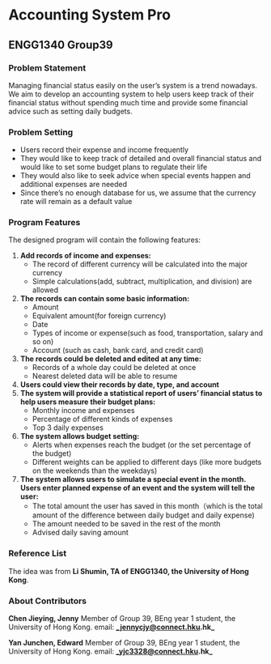 # Accounting System Pro
## ENGG1340 Group39

### Problem Statement
Managing financial status easily on the user’s system is a trend nowadays. We aim to develop an accounting system to help users keep track of their financial status without spending much time and provide some financial advice such as setting daily budgets.

### Problem Setting
- Users record their expense and income frequently
- They would like to keep track of detailed and overall financial status and would like to set some budget plans to regulate their life
- They would also like to seek advice when special events happen and additional expenses are needed
- Since there’s no enough database for us, we assume that the currency rate will remain as a default value

### Program Features
The designed program will contain the following features: 
1) **Add records of income and expenses:**
   - The record of different currency will be calculated into the major currency
   - Simple calculations(add, subtract, multiplication, and division) are allowed
2) **The records can contain some basic information:**
   - Amount
   - Equivalent amount(for foreign currency)
   - Date
   - Types of income or expense(such as food, transportation, salary and so on)
   - Account (such as cash, bank card, and credit card)
3) **The records could be deleted and edited at any time:**
   - Records of a whole day could be deleted at once
   - Nearest deleted data will be able to resume
4) **Users could view their records by date, type, and account** 
5) **The system will provide a statistical report of users’ financial status to help users measure their budget plans:**
   - Monthly income and expenses
   - Percentage of different kinds of expenses
   - Top 3 daily expenses 
6) **The system allows budget setting:**
   - Alerts when expenses reach the budget (or the set percentage of the budget)
   - Different weights can be applied to different days (like more budgets on the weekends than the weekdays)
7) **The system allows users to simulate a special event in the month. Users enter planned expense of an event and the system will tell the user:**
   - The total amount the user has saved in this month（which is the total amount of the difference between daily budget and daily expense)
   - The amount needed to be saved in the rest of the month
   - Advised daily saving amount
   
### Reference List
The idea was from **Li Shumin, TA of ENGG1340, the University of Hong Kong**.

### About Contributors
**Chen Jieying, Jenny** Member of Group 39, BEng year 1 student, the University of Hong Kong.
email: **_jennycjy@connect.hku.hk_**

**Yan Junchen, Edward** Member of Group 39, BEng year 1 student, the University of Hong Kong. 
email: **_yjc3328@connect.hku.hk_**
